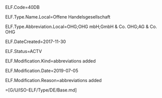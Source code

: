 ELF.Code=40DB

ELF.Type.Name.Local=Offene Handelsgesellschaft

ELF.Type.Abbreviation.Local=OHG;OHG mbH;GmbH & Co. OHG;AG & Co. OHG

ELF.DateCreated=2017-11-30

ELF.Status=ACTV

ELF.Modification.Kind=abbreviations added

ELF.Modification.Date=2019-07-05

ELF.Modification.Reason=abbreviations added

=[G/U/ISO-ELF/Type/DE/Base.md]

